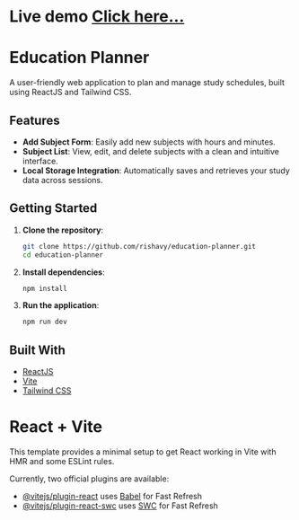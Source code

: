 # Live demo [Click here...](https://6692bc08b61ecd3529f3c267--reactjsprojects.netlify.app/)

# Education Planner

A user-friendly web application to plan and manage study schedules, built using ReactJS and Tailwind CSS.

## Features

- **Add Subject Form**: Easily add new subjects with hours and minutes.
- **Subject List**: View, edit, and delete subjects with a clean and intuitive interface.
- **Local Storage Integration**: Automatically saves and retrieves your study data across sessions.

## Getting Started

1. **Clone the repository**:
    ```bash
    git clone https://github.com/rishavy/education-planner.git
    cd education-planner
    ```

2. **Install dependencies**:
    ```bash
    npm install
    ```

3. **Run the application**:
    ```bash
    npm run dev
    ```

## Built With

- [ReactJS](https://reactjs.org/)
- [Vite](https://vitejs.dev/)
- [Tailwind CSS](https://tailwindcss.com/)



# React + Vite

This template provides a minimal setup to get React working in Vite with HMR and some ESLint rules.

Currently, two official plugins are available:

- [@vitejs/plugin-react](https://github.com/vitejs/vite-plugin-react/blob/main/packages/plugin-react/README.md) uses [Babel](https://babeljs.io/) for Fast Refresh
- [@vitejs/plugin-react-swc](https://github.com/vitejs/vite-plugin-react-swc) uses [SWC](https://swc.rs/) for Fast Refresh
